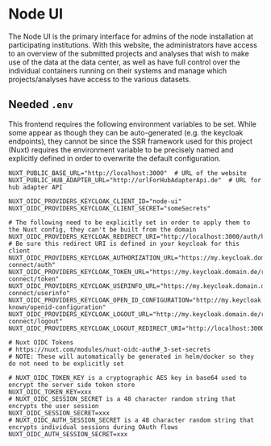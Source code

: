 # Node UI
The Node UI is the primary interface for admins of the node installation at participating institutions. With this 
website, the administrators have access to an overview of the submitted projects and analyses that wish to make use of 
the data at the data center, as well as have full control over the individual containers running on their systems and 
manage which projects/analyses have access to the various datasets.  

## Needed `.env`
This frontend requires the following environment variables to be set. While some appear as though they can be 
auto-generated (e.g. the keycloak endpoints), they cannot be since the SSR framework used for this project (Nuxt) 
requires the environment variable to be precisely named and explicitly defined in order to overwrite the 
default configuration.
```dotenv
NUXT_PUBLIC_BASE_URL="http://localhost:3000"  # URL of the website
NUXT_PUBLIC_HUB_ADAPTER_URL="http://urlForHubAdapterApi.de"  # URL for hub adapter API

NUXT_OIDC_PROVIDERS_KEYCLOAK_CLIENT_ID="node-ui"
NUXT_OIDC_PROVIDERS_KEYCLOAK_CLIENT_SECRET="someSecrets"

# The following need to be explicitly set in order to apply them to the Nuxt config, they can't be built from the domain
NUXT_OIDC_PROVIDERS_KEYCLOAK_REDIRECT_URI="http://localhost:3000/auth/keycloak/callback"  # Be sure this redirect URI is defined in your keycloak for this client
NUXT_OIDC_PROVIDERS_KEYCLOAK_AUTHORIZATION_URL="https://my.keycloak.domain.de/realms/flame/protocol/openid-connect/auth"
NUXT_OIDC_PROVIDERS_KEYCLOAK_TOKEN_URL="https://my.keycloak.domain.de/realms/flame/protocol/openid-connect/token"
NUXT_OIDC_PROVIDERS_KEYCLOAK_USERINFO_URL="https://my.keycloak.domain.de/realms/flame/protocol/openid-connect/userinfo"
NUXT_OIDC_PROVIDERS_KEYCLOAK_OPEN_ID_CONFIGURATION="http://my.keycloak.domain.de/realms/flame/.well-known/openid-configuration"
NUXT_OIDC_PROVIDERS_KEYCLOAK_LOGOUT_URL="http://my.keycloak.domain.de/realms/flame/protocol/openid-connect/logout"
NUXT_OIDC_PROVIDERS_KEYCLOAK_LOGOUT_REDIRECT_URI="http://localhost:3000"

# Nuxt OIDC Tokens
# https://nuxt.com/modules/nuxt-oidc-auth#_3-set-secrets
# NOTE: These will automatically be generated in helm/docker so they do not need to be explicitly set

# NUXT_OIDC_TOKEN_KEY is a cryptographic AES key in base64 used to encrypt the server side token store
NUXT_OIDC_TOKEN_KEY=xxx
# NUXT_OIDC_SESSION_SECRET is a 48 character random string that encrypts the user session
NUXT_OIDC_SESSION_SECRET=xxx
# NUXT_OIDC_AUTH_SESSION_SECRET is a 48 character random string that encrypts individual sessions during OAuth flows
NUXT_OIDC_AUTH_SESSION_SECRET=xxx
```
